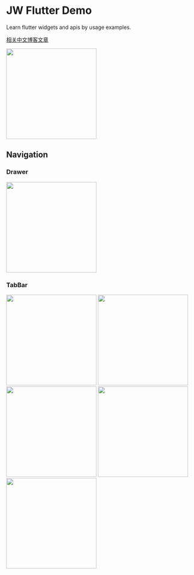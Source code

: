 # JW Flutter Demo

Learn flutter widgets and apis by usage examples.

[相关中文博客文章](https://blog.jaggerwang.net/tag/jwfd/)

<img src="https://user-images.githubusercontent.com/1255011/50536932-f1b8db80-0b94-11e9-99dd-87eeb967151a.png" width="240">

## Navigation

### Drawer

<img src="https://user-images.githubusercontent.com/1255011/50536934-f5e4f900-0b94-11e9-9bee-da0fa05d512e.png" width="240">

### TabBar

<p float="left">
  <img src="https://user-images.githubusercontent.com/1255011/50536936-f8dfe980-0b94-11e9-9e2c-93e49c7103ff.png" width="240">
  <img src="https://user-images.githubusercontent.com/1255011/50536938-fbdada00-0b94-11e9-9648-24d854f73500.png" width="240">
  <img src="https://user-images.githubusercontent.com/1255011/50536939-fed5ca80-0b94-11e9-8bea-12a5b7c959de.png" width="240">
  <img src="https://user-images.githubusercontent.com/1255011/50536941-01d0bb00-0b95-11e9-9820-c073df4f323e.png" width="240">
  <img src="https://user-images.githubusercontent.com/1255011/50536944-04331500-0b95-11e9-8d37-4ec43f0b2fbd.png" width="240">
</p>
